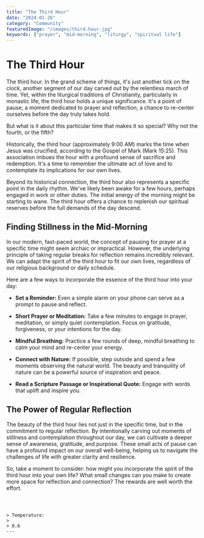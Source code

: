 ```yaml
---
title: "The Third Hour"
date: "2024-01-26"
category: "Community"
featuredImage: "/images/third-hour.jpg"
keywords: ["prayer", "mid-morning", "liturgy", "spiritual life"]
---
```


# The Third Hour

The third hour. In the grand scheme of things, it's just another tick on the clock, another segment of our day carved out by the relentless march of time. Yet, within the liturgical traditions of Christianity, particularly in monastic life, the third hour holds a unique significance. It's a point of pause, a moment dedicated to prayer and reflection, a chance to re-center ourselves before the day truly takes hold.

But what is it about this particular time that makes it so special? Why not the fourth, or the fifth?

Historically, the third hour (approximately 9:00 AM) marks the time when Jesus was crucified, according to the Gospel of Mark (Mark 15:25). This association imbues the hour with a profound sense of sacrifice and redemption. It's a time to remember the ultimate act of love and to contemplate its implications for our own lives.

Beyond its historical connection, the third hour also represents a specific point in the daily rhythm. We've likely been awake for a few hours, perhaps engaged in work or other duties. The initial energy of the morning might be starting to wane. The third hour offers a chance to replenish our spiritual reserves before the full demands of the day descend.

## Finding Stillness in the Mid-Morning

In our modern, fast-paced world, the concept of pausing for prayer at a specific time might seem archaic or impractical. However, the underlying principle of taking regular breaks for reflection remains incredibly relevant. We can adapt the spirit of the third hour to fit our own lives, regardless of our religious background or daily schedule.

Here are a few ways to incorporate the essence of the third hour into your day:

- **Set a Reminder:** Even a simple alarm on your phone can serve as a prompt to pause and reflect.

- **Short Prayer or Meditation:** Take a few minutes to engage in prayer, meditation, or simply quiet contemplation. Focus on gratitude, forgiveness, or your intentions for the day.

- **Mindful Breathing:** Practice a few rounds of deep, mindful breathing to calm your mind and re-center your energy.

- **Connect with Nature:** If possible, step outside and spend a few moments observing the natural world. The beauty and tranquility of nature can be a powerful source of inspiration and peace.

- **Read a Scripture Passage or Inspirational Quote:** Engage with words that uplift and inspire you.

## The Power of Regular Reflection

The beauty of the third hour lies not just in the specific time, but in the commitment to regular reflection. By intentionally carving out moments of stillness and contemplation throughout our day, we can cultivate a deeper sense of awareness, gratitude, and purpose. These small acts of pause can have a profound impact on our overall well-being, helping us to navigate the challenges of life with greater clarity and resilience.

So, take a moment to consider: how might you incorporate the spirit of the third hour into your own life? What small changes can you make to create more space for reflection and connection? The rewards are well worth the effort.

```



> Temperature:
>
> 0.6
---

```
